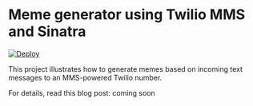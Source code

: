 Meme generator using Twilio MMS and Sinatra
===========================================

[![Deploy](https://www.herokucdn.com/deploy/button.png)](https://heroku.com/deploy)

This project illustrates how to generate memes based on incoming text messages to an MMS-powered Twilio number.

For details, read this blog post: coming soon
